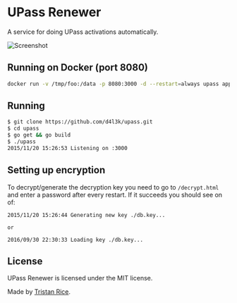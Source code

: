 # UPass Renewer
A service for doing UPass activations automatically.

![Screenshot](https://i.imgur.com/QzUc4lO.png)

## Running on Docker (port 8080)
```bash
docker run -v /tmp/foo:/data -p 8080:3000 -d --restart=always upass app -dir="/data"
```

## Running

```bash
$ git clone https://github.com/d4l3k/upass.git
$ cd upass
$ go get && go build
$ ./upass
2015/11/20 15:26:53 Listening on :3000
```

## Setting up encryption

To decrypt/generate the decryption key you need to go to `/decrypt.html` and
enter a password after every restart. If it succeeds you should see on of:

```
2015/11/20 15:26:44 Generating new key ./db.key...

or

2016/09/30 22:30:33 Loading key ./db.key...

```

## License
UPass Renewer is licensed under the MIT license.

Made by [Tristan Rice](https://fn.lc).
